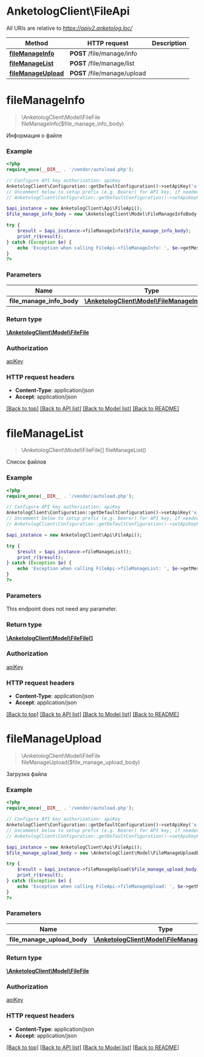 # AnketologClient\FileApi

All URIs are relative to *https://apiv2.anketolog.loc/*

Method | HTTP request | Description
------------- | ------------- | -------------
[**fileManageInfo**](FileApi.md#fileManageInfo) | **POST** /file/manage/info | 
[**fileManageList**](FileApi.md#fileManageList) | **POST** /file/manage/list | 
[**fileManageUpload**](FileApi.md#fileManageUpload) | **POST** /file/manage/upload | 


# **fileManageInfo**
> \AnketologClient\Model\FileFile fileManageInfo($file_manage_info_body)



Информация о файле

### Example
```php
<?php
require_once(__DIR__ . '/vendor/autoload.php');

// Configure API key authorization: apiKey
AnketologClient\Configuration::getDefaultConfiguration()->setApiKey('x-anketolog-apikey', 'YOUR_API_KEY');
// Uncomment below to setup prefix (e.g. Bearer) for API key, if needed
// AnketologClient\Configuration::getDefaultConfiguration()->setApiKeyPrefix('x-anketolog-apikey', 'Bearer');

$api_instance = new AnketologClient\Api\FileApi();
$file_manage_info_body = new \AnketologClient\Model\FileManageInfoBody(); // \AnketologClient\Model\FileManageInfoBody | 

try {
    $result = $api_instance->fileManageInfo($file_manage_info_body);
    print_r($result);
} catch (Exception $e) {
    echo 'Exception when calling FileApi->fileManageInfo: ', $e->getMessage(), PHP_EOL;
}
?>
```

### Parameters

Name | Type | Description  | Notes
------------- | ------------- | ------------- | -------------
 **file_manage_info_body** | [**\AnketologClient\Model\FileManageInfoBody**](../Model/\AnketologClient\Model\FileManageInfoBody.md)|  |

### Return type

[**\AnketologClient\Model\FileFile**](../Model/FileFile.md)

### Authorization

[apiKey](../../README.md#apiKey)

### HTTP request headers

 - **Content-Type**: application/json
 - **Accept**: application/json

[[Back to top]](#) [[Back to API list]](../../README.md#documentation-for-api-endpoints) [[Back to Model list]](../../README.md#documentation-for-models) [[Back to README]](../../README.md)

# **fileManageList**
> \AnketologClient\Model\FileFile[] fileManageList()



Список файлов

### Example
```php
<?php
require_once(__DIR__ . '/vendor/autoload.php');

// Configure API key authorization: apiKey
AnketologClient\Configuration::getDefaultConfiguration()->setApiKey('x-anketolog-apikey', 'YOUR_API_KEY');
// Uncomment below to setup prefix (e.g. Bearer) for API key, if needed
// AnketologClient\Configuration::getDefaultConfiguration()->setApiKeyPrefix('x-anketolog-apikey', 'Bearer');

$api_instance = new AnketologClient\Api\FileApi();

try {
    $result = $api_instance->fileManageList();
    print_r($result);
} catch (Exception $e) {
    echo 'Exception when calling FileApi->fileManageList: ', $e->getMessage(), PHP_EOL;
}
?>
```

### Parameters
This endpoint does not need any parameter.

### Return type

[**\AnketologClient\Model\FileFile[]**](../Model/FileFile.md)

### Authorization

[apiKey](../../README.md#apiKey)

### HTTP request headers

 - **Content-Type**: application/json
 - **Accept**: application/json

[[Back to top]](#) [[Back to API list]](../../README.md#documentation-for-api-endpoints) [[Back to Model list]](../../README.md#documentation-for-models) [[Back to README]](../../README.md)

# **fileManageUpload**
> \AnketologClient\Model\FileFile fileManageUpload($file_manage_upload_body)



Загрузка файла

### Example
```php
<?php
require_once(__DIR__ . '/vendor/autoload.php');

// Configure API key authorization: apiKey
AnketologClient\Configuration::getDefaultConfiguration()->setApiKey('x-anketolog-apikey', 'YOUR_API_KEY');
// Uncomment below to setup prefix (e.g. Bearer) for API key, if needed
// AnketologClient\Configuration::getDefaultConfiguration()->setApiKeyPrefix('x-anketolog-apikey', 'Bearer');

$api_instance = new AnketologClient\Api\FileApi();
$file_manage_upload_body = new \AnketologClient\Model\FileManageUploadBody(); // \AnketologClient\Model\FileManageUploadBody | 

try {
    $result = $api_instance->fileManageUpload($file_manage_upload_body);
    print_r($result);
} catch (Exception $e) {
    echo 'Exception when calling FileApi->fileManageUpload: ', $e->getMessage(), PHP_EOL;
}
?>
```

### Parameters

Name | Type | Description  | Notes
------------- | ------------- | ------------- | -------------
 **file_manage_upload_body** | [**\AnketologClient\Model\FileManageUploadBody**](../Model/\AnketologClient\Model\FileManageUploadBody.md)|  |

### Return type

[**\AnketologClient\Model\FileFile**](../Model/FileFile.md)

### Authorization

[apiKey](../../README.md#apiKey)

### HTTP request headers

 - **Content-Type**: application/json
 - **Accept**: application/json

[[Back to top]](#) [[Back to API list]](../../README.md#documentation-for-api-endpoints) [[Back to Model list]](../../README.md#documentation-for-models) [[Back to README]](../../README.md)

